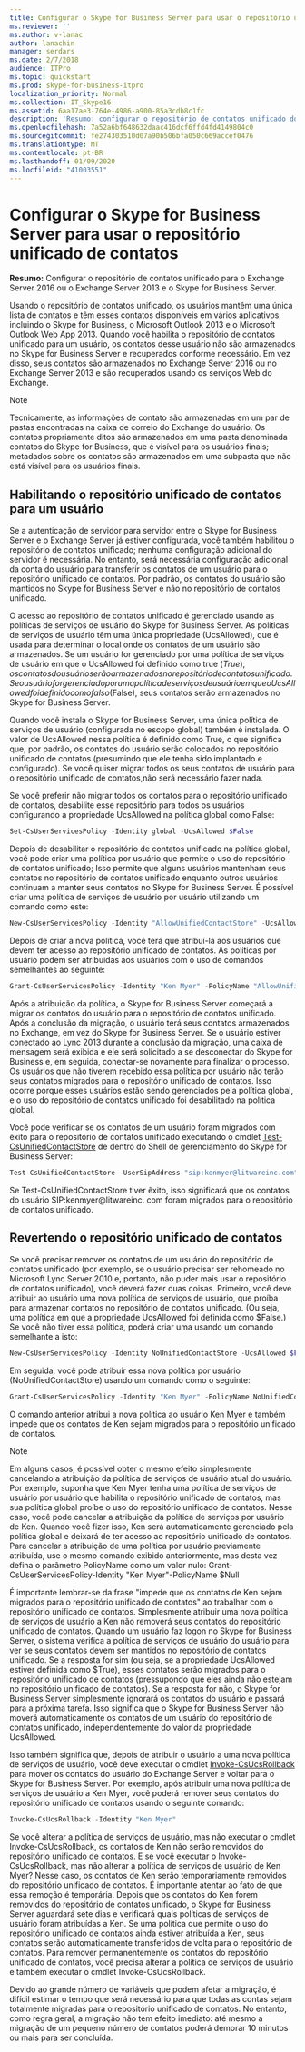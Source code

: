 ```yaml
---
title: Configurar o Skype for Business Server para usar o repositório unificado de contatos
ms.reviewer: ''
ms.author: v-lanac
author: lanachin
manager: serdars
ms.date: 2/7/2018
audience: ITPro
ms.topic: quickstart
ms.prod: skype-for-business-itpro
localization_priority: Normal
ms.collection: IT_Skype16
ms.assetid: 6aa17ae3-764e-4986-a900-85a3cdb8c1fc
description: 'Resumo: configurar o repositório de contatos unificado do Exchange Server e do Skype for Business Server.'
ms.openlocfilehash: 7a52a6bf648632daac416dcf6ffd4fd4149804c0
ms.sourcegitcommit: fe274303510d07a90b506bfa050c669accef0476
ms.translationtype: MT
ms.contentlocale: pt-BR
ms.lasthandoff: 01/09/2020
ms.locfileid: "41003551"
---
```

# <a name="configure-skype-for-business-server-to-use-the-unified-contact-store"></a>Configurar o Skype for Business Server para usar o repositório unificado de contatos
 
**Resumo:** Configurar o repositório de contatos unificado para o Exchange Server 2016 ou o Exchange Server 2013 e o Skype for Business Server.
  
Usando o repositório de contatos unificado, os usuários mantêm uma única lista de contatos e têm esses contatos disponíveis em vários aplicativos, incluindo o Skype for Business, o Microsoft Outlook 2013 e o Microsoft Outlook Web App 2013. Quando você habilita o repositório de contatos unificado para um usuário, os contatos desse usuário não são armazenados no Skype for Business Server e recuperados conforme necessário. Em vez disso, seus contatos são armazenados no Exchange Server 2016 ou no Exchange Server 2013 e são recuperados usando os serviços Web do Exchange.
  
> [!NOTE]
> Tecnicamente, as informações de contato são armazenadas em um par de pastas encontradas na caixa de correio do Exchange do usuário. Os contatos propriamente ditos são armazenados em uma pasta denominada contatos do Skype for Business, que é visível para os usuários finais; metadados sobre os contatos são armazenados em uma subpasta que não está visível para os usuários finais. 
  
## <a name="enabling-the-unified-contact-store-for-a-user"></a>Habilitando o repositório unificado de contatos para um usuário

Se a autenticação de servidor para servidor entre o Skype for Business Server e o Exchange Server já estiver configurada, você também habilitou o repositório de contatos unificado; nenhuma configuração adicional do servidor é necessária. No entanto, será necessária configuração adicional da conta do usuário para transferir os contatos de um usuário para o repositório unificado de contatos. Por padrão, os contatos do usuário são mantidos no Skype for Business Server e não no repositório de contatos unificado.
  
O acesso ao repositório de contatos unificado é gerenciado usando as políticas de serviços de usuário do Skype for Business Server. As políticas de serviços de usuário têm uma única propriedade (UcsAllowed), que é usada para determinar o local onde os contatos de um usuário são armazenados. Se um usuário for gerenciado por uma política de serviços de usuário em que o UcsAllowed foi definido como true ($True), os contatos do usuário serão armazenados no repositório de contatos unificado. Se o usuário for gerenciado por uma política de serviços de usuário em que o UcsAllowed foi definido como falso ($False), seus contatos serão armazenados no Skype for Business Server.
  
Quando você instala o Skype for Business Server, uma única política de serviços de usuário (configurada no escopo global) também é instalada. O valor de UcsAllowed nessa política é definido como True, o que significa que, por padrão, os contatos do usuário serão colocados no repositório unificado de contatos (presumindo que ele tenha sido implantado e configurado). Se você quiser migrar todos os seus contatos de usuário para o repositório unificado de contatos,não será necessário fazer nada. 
  
Se você preferir não migrar todos os contatos para o repositório unificado de contatos, desabilite esse repositório para todos os usuários configurando a propriedade UcsAllowed na política global como False:
  
```powershell
Set-CsUserServicesPolicy -Identity global -UcsAllowed $False
```

Depois de desabilitar o repositório de contatos unificado na política global, você pode criar uma política por usuário que permite o uso do repositório de contatos unificado; Isso permite que alguns usuários mantenham seus contatos no repositório de contatos unificado enquanto outros usuários continuam a manter seus contatos no Skype for Business Server. É possível criar uma política de serviços de usuário por usuário utilizando um comando como este:
  
```powershell
New-CsUserServicesPolicy -Identity "AllowUnifiedContactStore" -UcsAllowed $True
```

Depois de criar a nova política, você terá que atribuí-la aos usuários que devem ter acesso ao repositório unificado de contatos. As políticas por usuário podem ser atribuídas aos usuários com o uso de comandos semelhantes ao seguinte:
  
```powershell
Grant-CsUserServicesPolicy -Identity "Ken Myer" -PolicyName "AllowUnifiedContactStore"
```

Após a atribuição da política, o Skype for Business Server começará a migrar os contatos do usuário para o repositório de contatos unificado. Após a conclusão da migração, o usuário terá seus contatos armazenados no Exchange, em vez do Skype for Business Server. Se o usuário estiver conectado ao Lync 2013 durante a conclusão da migração, uma caixa de mensagem será exibida e ele será solicitado a se desconectar do Skype for Business e, em seguida, conectar-se novamente para finalizar o processo. Os usuários que não tiverem recebido essa política por usuário não terão seus contatos migrados para o repositório unificado de contatos. Isso ocorre porque esses usuários estão sendo gerenciados pela política global, e o uso do repositório de contatos unificado foi desabilitado na política global.
  
Você pode verificar se os contatos de um usuário foram migrados com êxito para o repositório de contatos unificado executando o cmdlet [Test-CsUnifiedContactStore](https://docs.microsoft.com/powershell/module/skype/test-csunifiedcontactstore?view=skype-ps) de dentro do Shell de gerenciamento do Skype for Business Server:
  
```powershell
Test-CsUnifiedContactStore -UserSipAddress "sip:kenmyer@litwareinc.com" -TargetFqdn "atl-cs-001.litwareinc.com"
```

Se Test-CsUnifiedContactStore tiver êxito, isso significará que os contatos do usuário SIP:<span></span>kenmyer@<span></span>litwareinc. com foram migrados para o repositório de contatos unificado.
  
## <a name="rolling-back-the-unified-contact-store"></a>Revertendo o repositório unificado de contatos

Se você precisar remover os contatos de um usuário do repositório de contatos unificado (por exemplo, se o usuário precisar ser rehomeado no Microsoft Lync Server 2010 e, portanto, não puder mais usar o repositório de contatos unificado), você deverá fazer duas coisas. Primeiro, você deve atribuir ao usuário uma nova política de serviços de usuário, que proíba para armazenar contatos no repositório de contatos unificado. (Ou seja, uma política em que a propriedade UcsAllowed foi definida como $False.) Se você não tiver essa política, poderá criar uma usando um comando semelhante a isto:
  
```powershell
New-CsUserServicesPolicy -Identity NoUnifiedContactStore -UcsAllowed $False
```

Em seguida, você pode atribuir essa nova política por usuário (NoUnifiedContactStore) usando um comando como o seguinte:
  
```powershell
Grant-CsUserServicesPolicy -Identity "Ken Myer" -PolicyName NoUnifiedContactStore
```

O comando anterior atribui a nova política ao usuário Ken Myer e também impede que os contatos de Ken sejam migrados para o repositório unificado de contatos.
  
> [!NOTE]
> Em alguns casos, é possível obter o mesmo efeito simplesmente cancelando a atribuição da política de serviços de usuário atual do usuário. Por exemplo, suponha que Ken Myer tenha uma política de serviços de usuário por usuário que habilita o repositório unificado de contatos, mas sua política global proíbe o uso do repositório unificado de contatos. Nesse caso, você pode cancelar a atribuição da política de serviços por usuário de Ken. Quando você fizer isso, Ken será automaticamente gerenciado pela política global e deixará de ter acesso ao repositório unificado de contatos. Para cancelar a atribuição de uma política por usuário previamente atribuída, use o mesmo comando exibido anteriormente, mas desta vez defina o parâmetro PolicyName como um valor nulo: Grant-CsUserServicesPolicy-Identity "Ken Myer"-PolicyName $Null 
  
É importante lembrar-se da frase "impede que os contatos de Ken sejam migrados para o repositório unificado de contatos" ao trabalhar com o repositório unificado de contatos. Simplesmente atribuir uma nova política de serviços de usuário a Ken não removerá seus contatos do repositório unificado de contatos. Quando um usuário faz logon no Skype for Business Server, o sistema verifica a política de serviços de usuário do usuário para ver se seus contatos devem ser mantidos no repositório de contatos unificado. Se a resposta for sim (ou seja, se a propriedade UcsAllowed estiver definida como $True), esses contatos serão migrados para o repositório unificado de contatos (pressupondo que eles ainda não estejam no repositório unificado de contatos). Se a resposta for não, o Skype for Business Server simplesmente ignorará os contatos do usuário e passará para a próxima tarefa. Isso significa que o Skype for Business Server não moverá automaticamente os contatos de um usuário do repositório de contatos unificado, independentemente do valor da propriedade UcsAllowed.
  
Isso também significa que, depois de atribuir o usuário a uma nova política de serviços de usuário, você deve executar o cmdlet [Invoke-CsUcsRollback](https://docs.microsoft.com/powershell/module/skype/invoke-csucsrollback?view=skype-ps) para mover os contatos do usuário do Exchange Server e voltar para o Skype for Business Server. Por exemplo, após atribuir uma nova política de serviços de usuário a Ken Myer, você poderá remover seus contatos do repositório unificado de contatos usando o seguinte comando:
  
```powershell
Invoke-CsUcsRollback -Identity "Ken Myer"
```

Se você alterar a política de serviços de usuário, mas não executar o cmdlet Invoke-CsUcsRollback, os contatos de Ken não serão removidos do repositório unificado de contatos. E se você executar o Invoke-CsUcsRollback, mas não alterar a política de serviços de usuário de Ken Myer? Nesse caso, os contatos de Ken serão temporariamente removidos do repositório unificado de contatos. É importante atentar ao fato de que essa remoção é temporária. Depois que os contatos do Ken forem removidos do repositório de contatos unificado, o Skype for Business Server aguardará sete dias e verificará quais políticas de serviços de usuário foram atribuídas a Ken. Se uma política que permite o uso do repositório unificado de contatos ainda estiver atribuída a Ken, seus contatos serão automaticamente transferidos de volta para o repositório de contatos. Para remover permanentemente os contatos do repositório unificado de contatos, você precisa alterar a política de serviços de usuário e também executar o cmdlet Invoke-CsUcsRollback.
  
Devido ao grande número de variáveis que podem afetar a migração, é difícil estimar o tempo que será necessário para que todas as contas sejam totalmente migradas para o repositório unificado de contatos. No entanto, como regra geral, a migração não tem efeito imediato: até mesmo a migração de um pequeno número de contatos poderá demorar 10 minutos ou mais para ser concluída.
  

